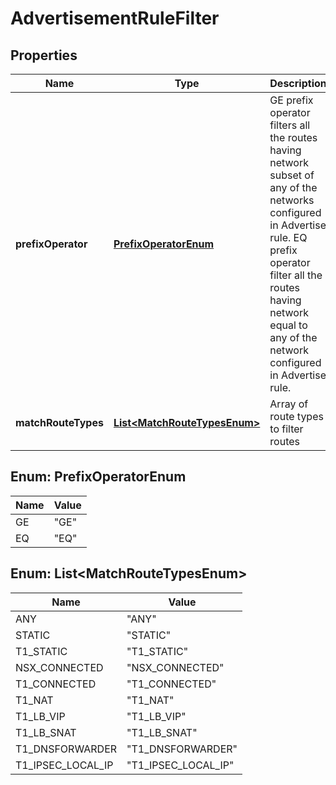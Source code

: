 # AdvertisementRuleFilter

## Properties
Name | Type | Description | Notes
------------ | ------------- | ------------- | -------------
**prefixOperator** | [**PrefixOperatorEnum**](#PrefixOperatorEnum) | GE prefix operator filters all the routes having network subset of any of the networks configured in Advertise rule. EQ prefix operator filter all the routes having network equal to any of the network configured in Advertise rule. | 
**matchRouteTypes** | [**List&lt;MatchRouteTypesEnum&gt;**](#List&lt;MatchRouteTypesEnum&gt;) | Array of route types to filter routes | 

<a name="PrefixOperatorEnum"></a>
## Enum: PrefixOperatorEnum
Name | Value
---- | -----
GE | &quot;GE&quot;
EQ | &quot;EQ&quot;

<a name="List<MatchRouteTypesEnum>"></a>
## Enum: List&lt;MatchRouteTypesEnum&gt;
Name | Value
---- | -----
ANY | &quot;ANY&quot;
STATIC | &quot;STATIC&quot;
T1_STATIC | &quot;T1_STATIC&quot;
NSX_CONNECTED | &quot;NSX_CONNECTED&quot;
T1_CONNECTED | &quot;T1_CONNECTED&quot;
T1_NAT | &quot;T1_NAT&quot;
T1_LB_VIP | &quot;T1_LB_VIP&quot;
T1_LB_SNAT | &quot;T1_LB_SNAT&quot;
T1_DNSFORWARDER | &quot;T1_DNSFORWARDER&quot;
T1_IPSEC_LOCAL_IP | &quot;T1_IPSEC_LOCAL_IP&quot;
